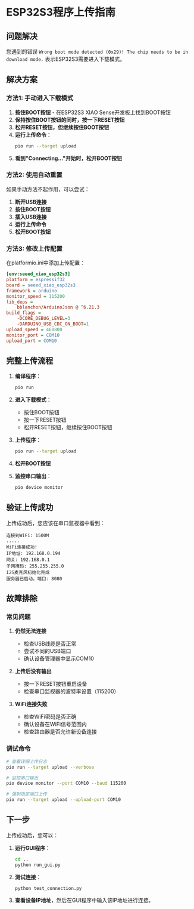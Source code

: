 # ESP32S3程序上传指南

## 问题解决

您遇到的错误 `Wrong boot mode detected (0x29)! The chip needs to be in download mode.` 表示ESP32S3需要进入下载模式。

## 解决方案

### 方法1: 手动进入下载模式

1. **按住BOOT按钮** - 在ESP32S3 XIAO Sense开发板上找到BOOT按钮
2. **保持按住BOOT按钮的同时，按一下RESET按钮**
3. **松开RESET按钮，但继续按住BOOT按钮**
4. **运行上传命令**：
   ```bash
   pio run --target upload
   ```
5. **看到"Connecting..."开始时，松开BOOT按钮**

### 方法2: 使用自动重置

如果手动方法不起作用，可以尝试：

1. **断开USB连接**
2. **按住BOOT按钮**
3. **插入USB连接**
4. **运行上传命令**
5. **松开BOOT按钮**

### 方法3: 修改上传配置

在platformio.ini中添加上传配置：

```ini
[env:seeed_xiao_esp32s3]
platform = espressif32
board = seeed_xiao_esp32s3
framework = arduino
monitor_speed = 115200
lib_deps = 
    bblanchon/ArduinoJson @ ^6.21.3
build_flags = 
    -DCORE_DEBUG_LEVEL=3
    -DARDUINO_USB_CDC_ON_BOOT=1
upload_speed = 460800
monitor_port = COM10
upload_port = COM10
```

## 完整上传流程

1. **编译程序**：
   ```bash
   pio run
   ```

2. **进入下载模式**：
   - 按住BOOT按钮
   - 按一下RESET按钮
   - 松开RESET按钮，继续按住BOOT按钮

3. **上传程序**：
   ```bash
   pio run --target upload
   ```

4. **松开BOOT按钮**

5. **监控串口输出**：
   ```bash
   pio device monitor
   ```

## 验证上传成功

上传成功后，您应该在串口监视器中看到：

```
连接到WiFi: 1500M
.....
WiFi连接成功!
IP地址: 192.168.0.194
网关: 192.168.0.1
子网掩码: 255.255.255.0
I2S麦克风初始化完成
服务器已启动，端口: 8080
```

## 故障排除

### 常见问题

1. **仍然无法连接**
   - 检查USB线缆是否正常
   - 尝试不同的USB端口
   - 确认设备管理器中显示COM10

2. **上传后没有输出**
   - 按一下RESET按钮重启设备
   - 检查串口监视器的波特率设置（115200）

3. **WiFi连接失败**
   - 检查WiFi密码是否正确
   - 确认设备在WiFi信号范围内
   - 检查路由器是否允许新设备连接

### 调试命令

```bash
# 查看详细上传日志
pio run --target upload --verbose

# 监控串口输出
pio device monitor --port COM10 --baud 115200

# 强制指定端口上传
pio run --target upload --upload-port COM10
```

## 下一步

上传成功后，您可以：

1. **运行GUI程序**：
   ```bash
   cd ..
   python run_gui.py
   ```

2. **测试连接**：
   ```bash
   python test_connection.py
   ```

3. **查看设备IP地址**，然后在GUI程序中输入该IP地址进行连接。 